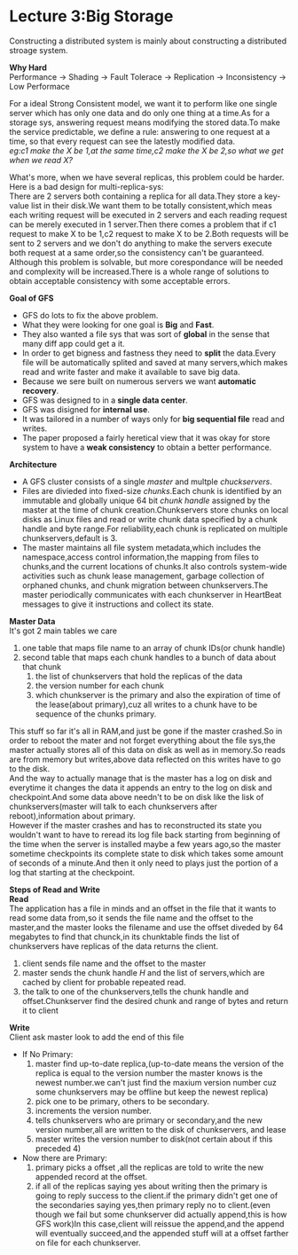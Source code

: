 # Lecture 3:Big Storage
Constructing a distributed system is mainly about constructing a distributed stroage system.

**Why Hard**\
Performance -> Shading -> Fault Tolerace -> Replication -> Inconsistency -> Low Performace

For a ideal Strong Consistent model, we want it to perform like one single server which has only one data and do only one thing at a time.As for a storage sys, answering request means modifying the stored data.To make the service predictable, we define a rule: answering to one request at a time, so that every request can see the latestly modified data.\
*eg:c1 make the X be 1,at the same time,c2 make the X be 2,so what we get when we read X?*

What's more, when we have several replicas, this problem could be harder.\
Here is a bad design for multi-replica-sys:\
There are 2 servers both containing a replica for all data.They store a key-value list in their disk.We want them to be totally consistent,which meas each writing request will be executed in 2 servers and each reading request can be merely executed in 1 server.Then there comes a problem that if c1 request to make X to be 1,c2 request to make X to be 2.Both requests will be sent to 2 servers and we don't do anything to make the servers execute both request at a same order,so the consistency can't be guaranteed.\
Although this problem is solvable, but more corespondance will be needed and complexity will be increased.There is a whole range of solutions to obtain acceptable consistency with some acceptable errors.

**Goal of GFS**
* GFS do lots to fix the above problem.
* What they were looking for one goal is **Big** and **Fast**.
* They also wanted a file sys that was sort of **global** in the sense that many diff app could get a it.
* In order to get bigness and fastness they need to **split** the data.Every file will be automatically splited and saved at many servers,which makes read and write faster and make it available to save big data.
* Because we sere built on numerous servers we want **automatic recovery**.
* GFS was designed to in a **single data center**.
* GFS was disigned for **internal use**.
* It was tailored in a number of ways only for **big sequential file** read and writes.
* The paper proposed a fairly heretical view that it was okay for store system to have a **weak consistency** to obtain a better performance.

**Architecture**
* A GFS cluster consists of a single *master* and multple *chuckservers*.
* Files are divieded into fixed-size *chunks*.Each chunk is identified by an immutable and globally unique 64 bit *chunk handle* assigned by the master at the time of chunk creation.Chunkservers store chunks on local disks as Linux files and read or write chunk data specified by a chunk handle and byte range.For reliability,each chunk is replicated on multiple chunkservers,default is 3.
* The master maintains all file system metadata,which includes the namespace,access control information,the mapping from files to chunks,and the current locations of chunks.It also controls system-wide activities such as chunk lease management, garbage collection of orphaned chunks, and chunk migration between chunkservers.The master periodically communicates with each chunkserver in HeartBeat messages to give it instructions and collect its state.

**Master Data**\
It's got 2 main tables we care
1. one table that maps file name to an array of chunk IDs(or chunk handle)
2. second table that maps each chunk handles to a bunch of data about that chunk
   1. the list of chunkservers that hold the replicas of the data
   2. the version number for each chunk
   3. which chunkserver is the primary and also the expiration of time of the lease(about primary),cuz all writes to a chunk have to be sequence of the chunks primary.
   
This stuff so far it's all in RAM,and just be gone if the master crashed.So in order to reboot the mater and not forget everything about the file sys,the master actually stores all of this data on disk as well as in memory.So reads are from memory but writes,above data reflected on this writes have to go to the disk.\
And the way to actually manage that is the master has a log on disk and everytime it changes the data it appends an entry to the log on disk and checkpoint.And some data above needn't to be on disk like the lisk of chunkservers(master will talk to each chunkservers after reboot),information about primary.\
However if the master crashes and has to reconstructed its state you wouldn't want to have to reread its log file back starting from beginning of the time when the server is installed maybe a few years ago,so the master sometime checkpoints its complete state to disk which takes some amount of seconds of a minute.And then it only need to plays just the portion of a log that starting at the checkpoint.

**Steps of Read and Write**\
**Read**\
The application has a file in minds and an offset in the file that it wants to read some data from,so it sends the file name and the offset to the master,and the master looks the filename and use the offset diveded by 64 megabytes to find that chunck,in its chunktable finds the list of chunkservers have replicas of the data returns the client.
1. client sends file name and the offset to the master 
2. master sends the chunk handle *H* and the list of servers,which are cached by client for probable repeated read.
3. the talk to one of the chunkservers,tells the chunk handle and offset.Chunkserver find the desired chunk and range of bytes and return it to client

**Write**\
Client ask master look to add the end of this file
* If No Primary:
  1. master find up-to-date replica,(up-to-date means the version of the replica is equal to the version number the master knows is the newest number.we can't just find the maxium version number cuz some chunkservers may be offline but keep the newest replica)
  2. pick one to be primary, others to be secondary.
  3. increments the version number.
  4. tells chunkservers who are primary or secondary,and the new version number,all are written to the disk of chunkservers, and lease
  5. master writes the version number to disk(not certain about if this preceded 4)
* Now there are Primary:
  1. primary picks a offset ,all the replicas are told to write the new appended record at the offset.
  2. if all of the replicas saying yes about writing then the primary is going to reply success to the client.if the primary didn't get one of the secondaries saying yes,then primary reply no to client.(even though we fail but some chunkserver did actually append,this is how GFS work)In this case,client will reissue the append,and the append will eventually succeed,and the appended stuff will at a offset farther on file for each chunkserver.








